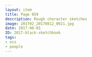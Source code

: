 ```yaml
---
layout: item
title: Page 059
description: Rough character sketches
image: 201702_20170812_0021.jpg
date: 2017-06-01
ID: 2017-black-sketchbook
tags: 
- ocs 
- people
---
```

